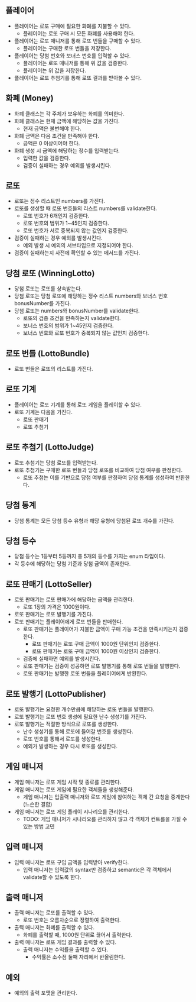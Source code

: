 ## 플레이어

- 플레이어는 로또 구매에 필요한 화폐를 지불할 수 있다.
    - 플레이어는 로또 구매 시 모든 화폐를 사용해야 한다.
- 플레이어는 로또 매니저를 통해 로또 번들을 구매할 수 있다.
    - 플레이어는 구매한 로또 번들을 저장한다.
- 플레이어는 당첨 번호와 보너스 번호를 입력할 수 있다.
    - 플레이어는 로또 매니저를 통해 위 값을 검증한다.
    - 플레이어는 위 값을 저장한다.
- 플레이어는 로또 추첨기를 통해 로또 결과를 받아볼 수 있다.

## 화폐 (Money)

- 화폐 클래스는 각 주체가 보유하는 화폐를 의미한다.
- 화폐 클래스는 현재 금액에 해당하는 값을 가진다.
    - 현재 금액은 불변해야 한다.
- 화폐 금액은 다음 조건을 만족해야 한다.
    - 금액은 0 이상이어야 한다.
- 화폐 생성 시 금액에 해당하는 정수를 입력받는다.
    - 입력한 값을 검증한다.
    - 검증이 실패하는 경우 예외를 발생시킨다.

## 로또

- 로또는 정수 리스트인 numbers를 가진다.
- 로또를 생성할 때 로또 번호들의 리스트 numbers를 validate한다.
    - 로또 번호가 6개인지 검증한다.
    - 로또 번호의 범위가 1~45인지 검증한다.
    - 로또 번호가 서로 중복되지 않는 값인지 검증한다.
- 검증이 실패하는 경우 예외를 발생시킨다.
    - 예외 발생 시 예외의 서브타입으로 지정되어야 한다.
- 검증이 실패하는지 사전에 확인할 수 있는 메서드를 가진다.

## 당첨 로또 (WinningLotto)

- 당첨 로또는 로또를 상속받는다.
- 당첨 로또는 당첨 로또에 해당하는 정수 리스트 numbers와 보너스 번호 bonusNumber를 가진다.
- 당첨 로또는 numbers와 bonusNumber를 validate한다.
    - 로또의 검증 조건을 만족하는지 validate한다.
    - 보너스 번호의 범위가 1~45인지 검증한다.
    - 보너스 번호와 로또 번호가 중복되지 않는 값인지 검증한다.

## 로또 번들 (LottoBundle)

- 로또 번들은 로또의 리스트를 가진다.

## 로또 기계

- 플레이어는 로또 기계를 통해 로또 게임을 플레이할 수 있다.
- 로또 기계는 다음을 가진다.
    - 로또 판매기
    - 로또 추첨기

## 로또 추첨기 (LottoJudge)

- 로또 추첨기는 당첨 로또를 입력받는다.
- 로또 추첨기는 구매한 로또 번들과 당첨 로또를 비교하여 당첨 여부를 판정한다.
    - 로또 추첨는 이를 기반으로 당첨 여부를 판정하여 당첨 통계를 생성하여 반환한다.

## 당첨 통계

- 당첨 통계는 모든 당첨 등수 유형과 해당 유형에 당첨된 로또 개수를 가진다.

## 당첨 등수

- 당첨 등수는 1등부터 5등까지 총 5개의 등수를 가지는 enum 타입이다.
- 각 등수에 해당하는 당첨 기준과 당첨 금액이 존재한다.

## 로또 판매기 (LottoSeller)

- 로또 판매기는 로또 판매가에 해당하는 금액을 관리한다.
    - 로또 1장의 가격은 1000원이다.
- 로또 판매기는 로또 발행기를 가진다.
- 로또 판매기는 플레이어에게 로또 번들을 판매한다.
    - 로또 판매기는 플레이어가 지불한 금액이 구매 가능 조건을 만족시키는지 검증한다.
        - 로또 판매기는 로또 구매 금액이 1000원 단위인지 검증한다.
        - 로또 판매기는 로또 구매 금액이 1000원 이상인지 검증한다.
    - 검증에 실패하면 예외를 발생시킨다.
    - 로또 판매기는 검증이 성공하면 로또 발행기를 통해 로또 번들을 발행한다.
    - 로또 판매기는 발행한 로또 번들을 플레이어에게 반환한다.

## 로또 발행기 (LottoPublisher)

- 로또 발행기는 요청한 개수만큼에 해당하는 로또 번들을 발행한다.
- 로또 발행기는 로또 번호 생성에 필요한 난수 생성기를 가진다.
- 로또 발행기는 적절한 방식으로 로또를 생성한다.
    - 난수 생성기를 통해 로또에 들어갈 번호를 생성한다.
    - 로또 번호를 통해서 로또를 생성한다.
    - 예외가 발생하는 경우 다시 로또를 생성한다.

## 게임 매니저

- 게임 매니저는 로또 게임 시작 및 종료를 관리한다.
- 게임 매니저는 로또 게임에 필요한 객체들을 생성해준다.
    - 게임 매니저는 입출력 매니저와 로또 게임에 참여하는 객체 간 요청을 중계한다 (느슨한 결합)
- 게임 매니저는 로또 게임 플레이 시나리오를 관리한다.
    - TODO: 게임 매니저가 시나리오를 관리하지 않고 각 객체가 컨트롤을 가질 수 있는 방법 고민

## 입력 매니저

- 입력 매니저는 로또 구입 금액을 입력받아 verify한다.
    - 입력 매니저는 입력값의 syntax만 검증하고 semantic은 각 객체에서 validate할 수 있도록 한다.

## 출력 매니저

- 출력 매니저는 로또를 출력할 수 있다.
    - 로또 번호는 오름차순으로 정렬하여 출력한다.
- 출력 매니저는 화폐를 출력할 수 있다.
    - 화폐를 출력할 때, 1000원 단위로 끊어서 출력한다.
- 출력 매니저는 로또 게임 결과를 출력할 수 있다.
    - 출력 매니저는 수익률을 출력할 수 있다.
        - 수익률은 소수점 둘째 자리에서 반올림한다.

## 예외

- 예외의 출력 포맷을 관리한다.
